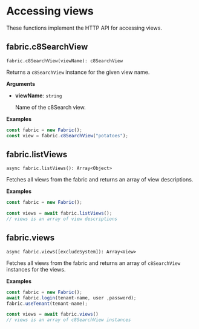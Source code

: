 # Accessing views

These functions implement the HTTP API for accessing views.

## fabric.c8SearchView

`fabric.c8SearchView(viewName): c8SearchView`

Returns a `c8SearchView`  instance for the given view name.

**Arguments**

- **viewName**: `string`

  Name of the c8Search view.

**Examples**

```js
const fabric = new Fabric();
const view = fabric.c8SearchView("potatoes");
```

## fabric.listViews

`async fabric.listViews(): Array<Object>`

Fetches all views from the fabric and returns an array of view
descriptions.

**Examples**

```js
const fabric = new Fabric();

const views = await fabric.listViews();
// views is an array of view descriptions
```

## fabric.views

`async fabric.views([excludeSystem]): Array<View>`

Fetches all views from the fabric and returns an array of
`c8SearchView` instances for the views.

**Examples**

```js
const fabric = new Fabric();
await fabric.login(tenant-name, user ,password);
fabric.useTenant(tenant-name);

const views = await fabric.views()
// views is an array of c8SearchView instances
```

